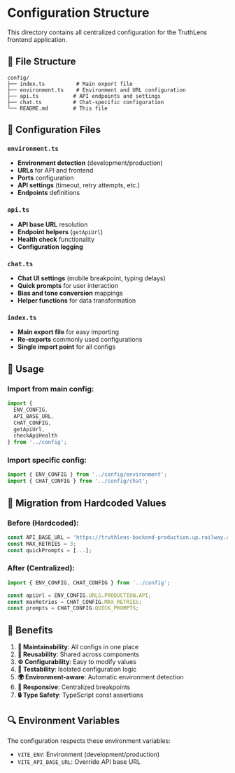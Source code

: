 # Configuration Structure

This directory contains all centralized configuration for the TruthLens frontend application.

## 📁 File Structure

```
config/
├── index.ts          # Main export file
├── environment.ts    # Environment and URL configuration
├── api.ts           # API endpoints and settings
├── chat.ts          # Chat-specific configuration
└── README.md        # This file
```

## 🔧 Configuration Files

### `environment.ts`
- **Environment detection** (development/production)
- **URLs** for API and frontend
- **Ports** configuration
- **API settings** (timeout, retry attempts, etc.)
- **Endpoints** definitions

### `api.ts`
- **API base URL** resolution
- **Endpoint helpers** (`getApiUrl`)
- **Health check** functionality
- **Configuration logging**

### `chat.ts`
- **Chat UI settings** (mobile breakpoint, typing delays)
- **Quick prompts** for user interaction
- **Bias and tone conversion** mappings
- **Helper functions** for data transformation

### `index.ts`
- **Main export file** for easy importing
- **Re-exports** commonly used configurations
- **Single import point** for all configs

## 🚀 Usage

### Import from main config:
```typescript
import { 
  ENV_CONFIG, 
  API_BASE_URL, 
  CHAT_CONFIG, 
  getApiUrl, 
  checkApiHealth 
} from '../config';
```

### Import specific config:
```typescript
import { ENV_CONFIG } from '../config/environment';
import { CHAT_CONFIG } from '../config/chat';
```

## 🔄 Migration from Hardcoded Values

### Before (Hardcoded):
```typescript
const API_BASE_URL = 'https://truthlens-backend-production.up.railway.app';
const MAX_RETRIES = 3;
const quickPrompts = [...];
```

### After (Centralized):
```typescript
import { ENV_CONFIG, CHAT_CONFIG } from '../config';

const apiUrl = ENV_CONFIG.URLS.PRODUCTION.API;
const maxRetries = CHAT_CONFIG.MAX_RETRIES;
const prompts = CHAT_CONFIG.QUICK_PROMPTS;
```

## 🎯 Benefits

1. **🔧 Maintainability**: All configs in one place
2. **🔄 Reusability**: Shared across components
3. **⚙️ Configurability**: Easy to modify values
4. **🧪 Testability**: Isolated configuration logic
5. **🌍 Environment-aware**: Automatic environment detection
6. **📱 Responsive**: Centralized breakpoints
7. **🔒 Type Safety**: TypeScript const assertions

## 🔍 Environment Variables

The configuration respects these environment variables:
- `VITE_ENV`: Environment (development/production)
- `VITE_API_BASE_URL`: Override API base URL 